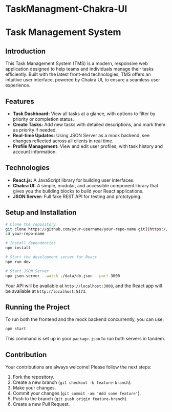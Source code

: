 # TaskManagment-Chakra-UI


# Task Management System

## Introduction

This Task Management System (TMS) is a modern, responsive web application designed to help teams and individuals manage their tasks efficiently. Built with the latest front-end technologies, TMS offers an intuitive user interface, powered by Chakra UI, to ensure a seamless user experience.

## Features

- **Task Dashboard:** View all tasks at a glance, with options to filter by priority or completion status.
- **Create Tasks:** Add new tasks with detailed descriptions, and mark them as priority if needed.
- **Real-time Updates:** Using JSON Server as a mock backend, see changes reflected across all clients in real time.
- **Profile Management:** View and edit user profiles, with task history and account information.

## Technologies

- **React.js:** A JavaScript library for building user interfaces.
- **Chakra UI:** A simple, modular, and accessible component library that gives you the building blocks to build your React applications.
- **JSON Server:** Full fake REST API for testing and prototyping.

## Setup and Installation

```bash
# Clone the repository
git clone https://github.com/your-username/your-repo-name.git](https://github.com/davislyu/TaskManagment-Chakra-UI
cd your-repo-name

# Install dependencies
npm install

# Start the development server for React
npm run dev

# Start JSON Server
npx json-server --watch ./data/db.json --port 3000
```

Your API will be available at `http://localhost:3000`, and the React app will be available at `http://localhost:5173`.

## Running the Project

To run both the frontend and the mock backend concurrently, you can use:

```bash
npm start
```

This command is set up in your `package.json` to run both servers in tandem.

## Contribution

Your contributions are always welcome! Please follow the next steps:

1. Fork the repository.
2. Create a new branch (`git checkout -b feature-branch`).
3. Make your changes.
4. Commit your changes (`git commit -am 'Add some feature'`).
5. Push to the branch (`git push origin feature-branch`).
6. Create a new Pull Request.
